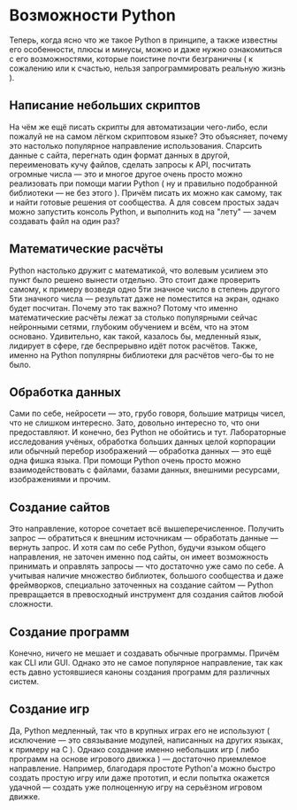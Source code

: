 # Возможности Python


Теперь, когда ясно что же такое Python в принципе, а также известны его особенности, плюсы и минусы, можно и даже нужно ознакомиться с его возможностями, которые поистине почти безграничны ( к сожалению или к счастью, нельзя запрограммировать реальную жизнь ).


## Написание небольших скриптов

На чём же ещё писать скрипты для автоматизации чего-либо, если пожалуй не на самом лёгком скриптовом языке? Это объясняет, почему это настолько популярное направление использования. Спарсить данные с сайта, перегнать один формат данных в другой, переименовать кучу файлов, сделать запросы к API, посчитать огромные числа — это и многое другое очень просто можно реализовать при помощи магии Python ( ну и правильно подобранной библиотеки — не без этого ). Причём писать их можно как самому, так и найти готовые решения от сообщества. А для совсем простых задач можно запустить консоль Python, и выполнить код на "лету" — зачем создавать файл на один раз?


## Математические расчёты

Python настолько дружит с математикой, что волевым усилием это пункт было решено вынести отдельно. Это стоит даже проверить самому, к примеру возведя одно 5ти значное число в степень другого 5ти значного числа — результат даже не поместится на экран, однако будет посчитан. Почему это так важно? Потому что именно математические расчёты лежат за столько популярными сейчас нейронными сетями, глубоким обучением и всём, что на этом основано. Удивительно, как такой, казалось бы, медленный язык, лидирует в сфере, где беспрерывно идёт поток расчётов. Также, именно на Python популярны библиотеки для расчётов чего-бы то не было.


## Обработка данных

Сами по себе, нейросети — это, грубо говоря, большие матрицы чисел, что не слишком интересно. Зато, довольно интересно то, что они предоставляют. И конечно, без Python не обойтись и тут. Лабораторные исследования учёных, обработка больших данных целой корпорации или обычный перебор изображений — обработка данных — это ещё одна фишка языка. При помощи Python очень просто можно взаимодействовать с файлами, базами данных, внешними ресурсами, изображениями и прочим.


## Создание сайтов

Это направление, которое сочетает всё вышеперечисленное. Получить запрос — обратиться к внешним источникам — обработать данные — вернуть запрос. И хотя сам по себе Python, будучи языком общего направления, не заточен именно под сайты, он имеет возможность принимать и оправлять запросы — что достаточно уже само по себе. А учитывая наличие множество библиотек, большого сообщества и даже фреймворков, специально заточенных на создание сайтом — Python превращается в превосходный инструмент для создания сайтов любой сложности.


## Создание программ

Конечно, ничего не мешает и создавать обычные программы. Причём как CLI или GUI. Однако это не самое популярное направление, так как есть давно устоявшиеся каноны создания программ для различных систем.


## Создание игр

Да, Python медленный, так что в крупных играх его не используют ( исключение — это связывание модулей, написанных на других языках, к примеру на C ). Однако создание именно небольших игр ( либо программ на основе игрового движка ) — достаточно приемлемое направление. Например, благодаря простоте Python'а можно быстро создать простую игру или даже прототип, и если попытка окажется удачной — создать уже полноценную игру на серьёзном игровом движке.
